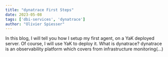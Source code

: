 ```yaml
---
title: "dynatrace First Steps"
date: 2023-05-08
tags: ['dbi-services', 'dynatrace']
author: "Olivier Spiesser"
---
```

In this blog, I will tell you how I setup my first agent, on a YaK deployed server. Of course, I will use YaK to deploy it. What is dynatrace? dynatrace is an observability platform which covers from infrastructure monitoring(…)